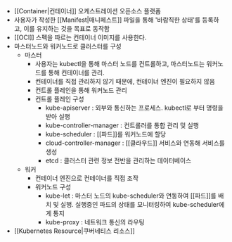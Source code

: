 - [[Container|컨테이너]] 오케스트레이션 오픈소스 플랫폼
- 사용자가 작성한 [[Manifest|매니페스트]] 파일을 통해 '바람직한 상태'를 등록하고, 이를 유지하는 것을 목표로 동작함
- [[OCI]] 스펙을 따르는 컨테이너 이미지를 사용한다.
- 마스터노드와 워커노드로 클러스터를 구성
	- 마스터
		- 사용자는 kubectl을 통해 마스터 노드를 컨트롤하고, 마스터노드는 워커노드를 통해 컨테이너를 관리. 
		- 컨테이너를 직접 관리하지 않기 때문에, 컨테이너 엔진이 필요하지 않음
		- 컨트롤 플레인을 통해 워커노드 관리
		- 컨트롤 플레인 구성
			- kube-apiserver : 외부와 통신하는 프로세스. kubectl로 부터 명령을 받아 실행
			- kube-controller-manager : 컨트롤러를 통합 관리 및 실행
			- kube-scheduler : [[파드]]를 워커노드에 할당
			- cloud-controller-manager : [[클라우드]] 서비스와 연동해 서비스를 생성
			- etcd : 클러스터 관련 정보 전반을 관리하는 데이터베이스
	- 워커
		- 컨테이너 엔진으로 컨테이너를 직접 조작
		- 워커노드 구성
			- kube-let : 마스터 노드의 kube-scheduler와 연동하여 [[파드]]를 배치 및 실행. 실행중인 파드의 상태를 모니터링하여 kube-scheduler에게 통지
			- kube-proxy : 네트워크 통신의 라우팅
- [[Kubernetes Resource|쿠버네티스 리소스]] 